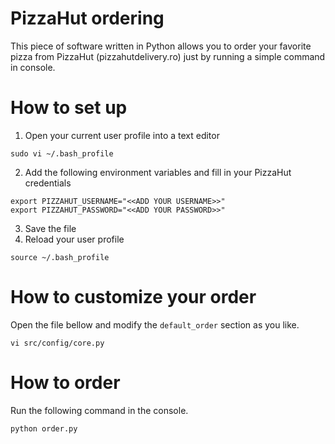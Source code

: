 # PizzaHut ordering
This piece of software written in Python allows you to order your favorite pizza from PizzaHut (pizzahutdelivery.ro) just by running a simple command in console.

# How to set up

1. Open your current user profile into a text editor
```
sudo vi ~/.bash_profile
```
2. Add the following environment variables and fill in your PizzaHut credentials
```
export PIZZAHUT_USERNAME="<<ADD YOUR USERNAME>>"
export PIZZAHUT_PASSWORD="<<ADD YOUR PASSWORD>>"
```
3. Save the file
4. Reload your user profile
```
source ~/.bash_profile
```

# How to customize your order
Open the file bellow and modify the `default_order` section as you like.
```
vi src/config/core.py
```

# How to order
Run the following command in the console.
```
python order.py
```